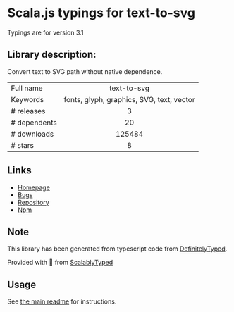 
# Scala.js typings for text-to-svg

Typings are for version 3.1

## Library description:
Convert text to SVG path without native dependence.

|                    |                 |
| ------------------ | :-------------: |
| Full name          | text-to-svg |
| Keywords           | fonts, glyph, graphics, SVG, text, vector |
| # releases         | 3 |
| # dependents       | 20 |
| # downloads        | 125484 |
| # stars            | 8 |

## Links
- [Homepage](https://github.com/shrhdk/text-to-svg)
- [Bugs](https://github.com/shrhdk/text-to-svg/issues)
- [Repository](https://github.com/shrhdk/text-to-svg)
- [Npm](https://www.npmjs.com/package/text-to-svg)
    


## Note
This library has been generated from typescript code from [DefinitelyTyped](https://definitelytyped.org).

Provided with :purple_heart: from [ScalablyTyped](https://github.com/oyvindberg/ScalablyTyped)

## Usage
See [the main readme](../../readme.md) for instructions.


